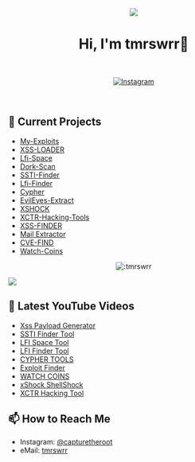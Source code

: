 <div align="center">
  <img src="https://raw.githubusercontent.com/capture0x/capture0x/main/retro-animation-final.gif" >
  <h1> Hi, I'm tmrswrr👋</h1>
  <br>
  <p>
    <a href="https://www.instagram.com/tmrswrr"><img alt="Instagram" src="https://img.shields.io/badge/Instagram-capturetheroot-blue?style=flat-square&logo=instagram"></a>
  </p>
</div>

<br>


## 🔭 Current Projects
- [My-Exploits](https://github.com/capture0x/My-Exploits)
- [XSS-LOADER](https://github.com/capture0x/XSS-LOADER)
- [Lfi-Space](https://github.com/capture0x/Lfi-Space)
- [Dork-Scan](https://github.com/capture0x/Dork-Scan/)
- [SSTI-Finder](https://github.com/capture0x/SSTI-FINDER)
- [Lfi-Finder](https://github.com/capture0x/LFI-FINDER)
- [Cypher](https://github.com/capture0x/cypher)
- [EvilEyes-Extract](https://github.com/capture0x/EvilEyes-Extract)
- [XSHOCK](https://github.com/capture0x/XSHOCK)
- [XCTR-Hacking-Tools](https://github.com/capture0x/XCTR-Hacking-Tools)
- [XSS-FINDER](https://github.com/capture0x/XSS-FINDER)
- [Mail Extractor](https://github.com/capture0x/mailExtractor)
- [CVE-FIND](https://github.com/capture0x/CVE-FIND)
- [Watch-Coins](https://github.com/capture0x/watch-coins)

<p align="center"><img src="https://i.imgur.com/cpz9SUO.gif" alt=":tmrswrr" /></p>


![](https://raw.githubusercontent.com/Sutil/Sutil/2b2fad3bf54522bb30c8c170591fc68ff51b69e6/github-contribution-grid-snake2.svg)


## 🎥 Latest YouTube Videos

<!-- YOUTUBE:START -->
- [Xss Payload Generator](https://youtu.be/ys_a5yx1hmY)
- [SSTI Finder Tool](https://youtu.be/RftxyB9tlI4)
- [LFI Space Tool](https://youtu.be/rpcGqwZU2As)
- [LFI Finder Tool](https://youtu.be/g01MZMGm3Cc)
- [CYPHER TOOLS ](https://youtu.be/M4eq6JUMffI)
- [Exploit Finder  ](https://youtu.be/J6HXwa6NVe8)
- [WATCH COINS   ](https://youtu.be/EV_fCFO79cY)
- [xShock ShellShock  ](https://youtu.be/VXP6ZYyBPS4)
- [XCTR Hacking Tool   ](https://youtu.be/nRpO9w_V1ZA)
<!-- YOUTUBE:END -->


## 📫 How to Reach Me

- Instagram: [@capturetheroot](https://www.instagram.com/capturetheroot/)
- eMail: [tmrswrr](tmrswrr@gmail.com )

